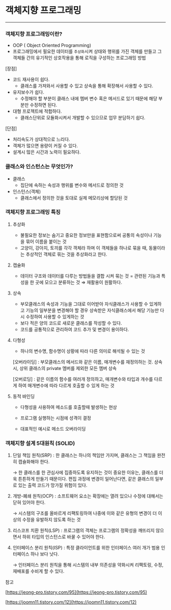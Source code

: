 # 객체지향 프로그래밍

---

### 객체지향 프로그래밍이란?

- OOP ( Object Oriented Programming)
- 프로그래밍에서 필요한 데이터를 `추상화`시켜 상태와 행위를 가진 객체를 만들고 그 객체들 간의 유기적인 상호작용을 통해 로직을 구성하는 프로그래밍 방법

[장점]

- 코드 재사용이 쉽다.
    - 클래스를 가져와서 사용할 수 있고 상속을 통해 확장해서 사용할 수 있다.
- 유지보수가 쉽다.
    - 수정해야 할 부분이 클래스 내에 멤버 변수 혹은 메서드로 있기 때문에 해당 부분만 수정하면 된다.
- 대형 프로젝트에 적합하다.
    - 클래스단위로 모듈화시켜서 개발할 수 있으므로 업무 분담하기 쉽다.
    

[단점]

- 처리속도가 상대적으로 느리다.
- 객체가 많으면 용량이 커질 수 있다.
- 설계시 많은 시간과 노력이 필요하다.

### 클래스와 인스턴스는 무엇인가?

- 클래스
    - 집단에 속하는 속성과 행위를 변수와 메서드로 정의한 것
- 인스턴스(객체)
    - 클래스에서 정의한 것을 토대로 실제 메모리상에 할당된 것

### 객체지향 프로그래밍 특징

1. 추상화
    - 불필요한 정보는 숨기고 중요한 정보만을 표현함으로써 공통의 속성이나 기능을 묶어 이름을 붙이는 것
    - 고양이, 강아지, 토끼를 각각 객체라 하며 이 객체들을 하나로 묶을 때, 동물이라는 추상적인 객체로 묶는 것을 추상화라고 한다.
2. 캡슐화
    - 데이터 구조와 데이터를 다루는 방법들을 결합 시켜 묶는 것 = 관련된 기능과 특성을 한 곳에 모으고 분류하는 것 ⇒ 재활용이 원활하다.
3. 상속
    - 부모클래스의 속성과 기능을 그대로 이어받아 자식클래스가 사용할 수 있게하고 기능의 일부분을 변경해야 할 경우 상속받은 자식클래스에서 해당 기능만 다시 수정하여 사용할 수 있게하는 것
    - 보다 적은 양의 코드로 새로운 클래스를 작성할 수 있다.
    - 코드를 공통적으로 관리하여 코드 추가 및 변경이 용이하다.
4. 다형성
    - 하나의 변수명, 함수명이 상황에 따라 다른 의미로 해석될 수 있는 것
    
    [오버라이딩] : 부모클래스의 메서드와 같은 이름, 매개변수를 재정의하는 것. 상속 시, 상위 클래스의 private 멤버를 제외한 모든 멤버 상속
    
    [오버로딩] : 같은 이름의 함수를 여러개 정의하고, 매개변수와 타입과 개수를 다르게 하여 매개변수에 따라 다르게 호출할 수 있게 하는 것
    
5. 동적 바인딩
    - 다형성을 사용하여 메소드를 호출할때 발생하는 현상
    
    - 프로그램 실행하는 시점에 성격이 결정
    
    - 대표적인 예시로 메소드 오버라이딩
    
      

### 객체지향 설계 5대원칙 (SOLID)

1. 단일 책임 원칙(SRP) : 한 클래스는 하나의 책임만 가지며, 클래스는 그 책임을 완전히 캡슐화해야 한다.

   → 한 클래스를 한 관심사에 집중하도록 유지하는 것이 중요한 이유는, 클래스를 더욱 튼튼하게 만들기 때문이다. 편집 과정에 변경이 일어난다면, 같은 클래스의 일부로 있는 출력 코드가 망가질 위험이 있다.

2. 개방-폐쇄 원칙(OCP) : 소프트웨어 요소는 확장에는 열려 있으나 수정에 대해서는 닫혀 있어야 한다.

   → 시스템의 구조를 올바르게 리팩토링하여 나중에 이와 같은 유형의 변경이 더 이상의 수정을 유발하지 않도록 하는 것

3. 리스코프 치환 원칙(LSP) : 프로그램의 객체는 프로그램의 정확성을 깨뜨리지 않으면서 하위 타입의 인스턴스로 바꿀 수 있어야 한다.

4. 인터페이스 분리 원칙(ISP) : 특정 클라이언트를 위한 인터페이스 여러 개가 범용 인터페이스 하나 보다 낫다.

   → 인터페이스 분리 원칙을 통해 시스템의 내부 의존성을 약화시켜 리팩토링, 수정, 재배포를 수비게 할 수 있다.

   

참고

[https://jeong-pro.tistory.com/95](https://jeong-pro.tistory.com/95)

[https://joomn11.tistory.com/12](https://joomn11.tistory.com/12)